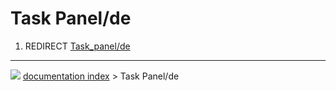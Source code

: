 # Task Panel/de
1.  REDIRECT [Task_panel/de](Task_panel/de.md)



---
![](images/Button_right.svg) [documentation index](../README.md) > Task Panel/de
